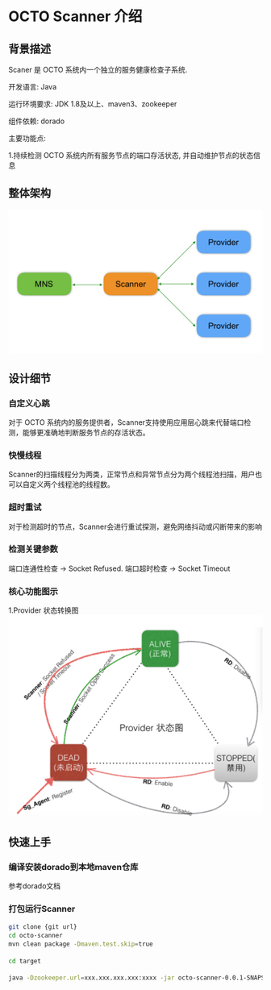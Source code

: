 # OCTO Scanner 介绍

## 背景描述
Scaner 是 OCTO 系统内一个独立的服务健康检查子系统.

开发语言: Java

运行环境要求: JDK 1.8及以上、maven3、zookeeper

组件依赖: dorado 

主要功能点:

1.持续检测 OCTO 系统内所有服务节点的端口存活状态, 并自动维护节点的状态信息


## 整体架构
![架构图](./docs/img/architecture.png)

## 设计细节
### 自定义心跳
对于 OCTO 系统内的服务提供者，Scanner支持使用应用层心跳来代替端口检测，能够更准确地判断服务节点的存活状态。

### 快慢线程
Scanner的扫描线程分为两类，正常节点和异常节点分为两个线程池扫描，用户也可以自定义两个线程池的线程数。

### 超时重试
对于检测超时的节点，Scanner会进行重试探测，避免网络抖动或闪断带来的影响

### 检测关键参数
   端口连通性检查 -> Socket Refused.
   端口超时检查 -> Socket Timeout
  
### 核心功能图示
1.Provider 状态转换图
![状态转换图](./docs/img/providerstatus.png)

## 快速上手
### 编译安装dorado到本地maven仓库
参考dorado文档

### 打包运行Scanner
```bash
git clone {git url}
cd octo-scanner
mvn clean package -Dmaven.test.skip=true

cd target

java -Dzookeeper.url=xxx.xxx.xxx.xxx:xxxx -jar octo-scanner-0.0.1-SNAPSHOT.jar #日志会输出到当前路径下"octo-scanner/log/octo-scanner.log"文件

```
